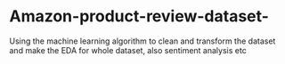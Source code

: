 # Amazon-product-review-dataset-
Using the machine learning algorithm to clean and transform the dataset and make the EDA for whole dataset, also sentiment analysis etc 
